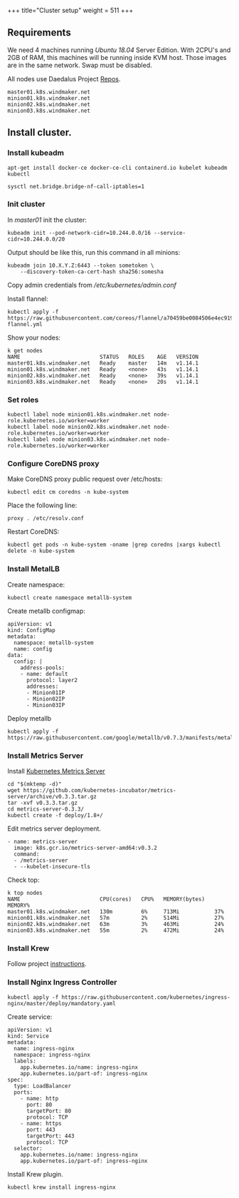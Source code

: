 +++
title="Cluster setup"
weight = 511
+++

## Requirements

We need 4 machines running *Ubuntu 18.04* Server Edition. With 2CPU's and 2GB of RAM, this machines will be running inside KVM host. Those images are in the same network. Swap must be disabled.

All nodes use Daedalus Project [Repos](/architecture/repos/).

```
master01.k8s.windmaker.net
minion01.k8s.windmaker.net
minion02.k8s.windmaker.net
minion03.k8s.windmaker.net
```

## Install cluster.

### Install kubeadm

```
apt-get install docker-ce docker-ce-cli containerd.io kubelet kubeadm kubectl
```

```
sysctl net.bridge.bridge-nf-call-iptables=1
```

### Init cluster

In *master01* init the cluster:
```
kubeadm init --pod-network-cidr=10.244.0.0/16 --service-cidr=10.244.0.0/20
```

Output should be like this, run this command in all minions:
```
kubeadm join 10.X.Y.Z:6443 --token sometoken \
    --discovery-token-ca-cert-hash sha256:somesha
```

Copy admin credentials from */etc/kubernetes/admin.conf*

Install flannel:
```
kubectl apply -f https://raw.githubusercontent.com/coreos/flannel/a70459be0084506e4ec919aa1c114638878db11b/Documentation/kube-flannel.yml
```

Show your nodes:
```
k get nodes
NAME                         STATUS   ROLES    AGE   VERSION
master01.k8s.windmaker.net   Ready    master   14m   v1.14.1
minion01.k8s.windmaker.net   Ready    <none>   43s   v1.14.1
minion02.k8s.windmaker.net   Ready    <none>   39s   v1.14.1
minion03.k8s.windmaker.net   Ready    <none>   20s   v1.14.1
```

### Set roles

```
kubectl label node minion01.k8s.windmaker.net node-role.kubernetes.io/worker=worker
kubectl label node minion02.k8s.windmaker.net node-role.kubernetes.io/worker=worker
kubectl label node minion03.k8s.windmaker.net node-role.kubernetes.io/worker=worker
```

### Configure CoreDNS proxy

Make CoreDNS proxy public request over /etc/hosts:

```
kubectl edit cm coredns -n kube-system
```

Place the following line:
```
proxy . /etc/resolv.conf
```

Restart CoreDNS:
```
kubectl get pods -n kube-system -oname |grep coredns |xargs kubectl delete -n kube-system
```

### Install MetalLB

Create namespace:
```
kubectl create namespace metallb-system
```


Create metallb configmap:
```
apiVersion: v1
kind: ConfigMap
metadata:
  namespace: metallb-system
  name: config
data:
  config: |
    address-pools:
    - name: default
      protocol: layer2
      addresses:
      - Minion01IP
      - Minion02IP
      - Minion03IP
```

Deploy metallb
```
kubectl apply -f https://raw.githubusercontent.com/google/metallb/v0.7.3/manifests/metallb.yaml
```


### Install Metrics Server

Install [Kubernetes Metrics Server](https://github.com/kubernetes-incubator/metrics-server)

```
cd "$(mktemp -d)"
wget https://github.com/kubernetes-incubator/metrics-server/archive/v0.3.3.tar.gz
tar -xvf v0.3.3.tar.gz
cd metrics-server-0.3.3/
kubectl create -f deploy/1.8+/
```

Edit metrics server deployment.
```
- name: metrics-server
  image: k8s.gcr.io/metrics-server-amd64:v0.3.2
  command:
  - /metrics-server
  - --kubelet-insecure-tls
```

Check top:

```
k top nodes
NAME                         CPU(cores)   CPU%   MEMORY(bytes)   MEMORY%
master01.k8s.windmaker.net   130m         6%     713Mi           37%
minion01.k8s.windmaker.net   57m          2%     514Mi           27%
minion02.k8s.windmaker.net   63m          3%     463Mi           24%
minion03.k8s.windmaker.net   55m          2%     472Mi           24%
```

### Install Krew

Follow project [instructions](https://github.com/kubernetes-sigs/krew).

### Install Nginx Ingress Controller

```
kubectl apply -f https://raw.githubusercontent.com/kubernetes/ingress-nginx/master/deploy/mandatory.yaml
```

Create service:
```
apiVersion: v1
kind: Service
metadata:
  name: ingress-nginx
  namespace: ingress-nginx
  labels:
    app.kubernetes.io/name: ingress-nginx
    app.kubernetes.io/part-of: ingress-nginx
spec:
  type: LoadBalancer
  ports:
    - name: http
      port: 80
      targetPort: 80
      protocol: TCP
    - name: https
      port: 443
      targetPort: 443
      protocol: TCP
  selector:
    app.kubernetes.io/name: ingress-nginx
    app.kubernetes.io/part-of: ingress-nginx
```

Install Krew plugin.
```
kubectl krew install ingress-nginx
```
